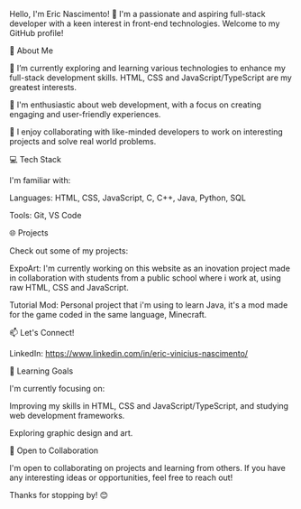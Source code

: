 Hello, I'm Eric Nascimento! 👋
I'm a passionate and aspiring full-stack developer with a keen interest in front-end technologies. Welcome to my GitHub profile!



🚀 About Me

🔭 I’m currently exploring and learning various technologies to enhance my full-stack development skills. HTML, CSS and JavaScript/TypeScript are my greatest interests.

🌱 I'm enthusiastic about web development, with a focus on creating engaging and user-friendly experiences.

👯 I enjoy collaborating with like-minded developers to work on interesting projects and solve real world problems.



💻 Tech Stack

I'm familiar with:

Languages: HTML, CSS, JavaScript, C, C++, Java, Python, SQL

Tools: Git, VS Code



🌐 Projects

Check out some of my projects:

ExpoArt: I'm currently working on this website as an inovation project made in collaboration with students from a public school where i work at, using raw HTML, CSS and JavaScript.

Tutorial Mod: Personal project that i'm using to learn Java, it's a mod made for the game coded in the same language, Minecraft.


📫 Let's Connect!

LinkedIn: https://www.linkedin.com/in/eric-vinicius-nascimento/


🌱 Learning Goals

I'm currently focusing on:

Improving my skills in HTML, CSS and JavaScript/TypeScript, and studying web development frameworks.

Exploring graphic design and art.


🤝 Open to Collaboration

I'm open to collaborating on projects and learning from others. If you have any interesting ideas or opportunities, feel free to reach out!


Thanks for stopping by! 😊

